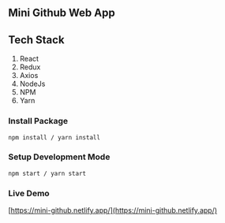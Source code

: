 ## Mini Github Web App

## Tech Stack

1. React
1. Redux 
1. Axios
1. NodeJs
1. NPM
1. Yarn

### Install Package

```
npm install / yarn install
```

### Setup Development Mode

```
npm start / yarn start
```
### Live Demo

[https://mini-github.netlify.app/](https://mini-github.netlify.app/)
